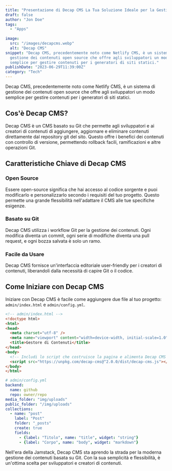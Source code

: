 ```yaml
---
title: "Presentazione di Decap CMS La Tua Soluzione Ideale per la Gestione dei Contenuti"
draft: false
author: "Jon Doe"
tags:
  - "Apps"
  
image:
  src: "/images/decapcms.webp"
  alt: "Decap CMS"
snippet: "Decap CMS, precedentemente noto come Netlify CMS, è un sistema di
  gestione dei contenuti open source che offre agli sviluppatori un modo
  semplice per gestire contenuti per i generatori di siti statici."
publishDate: "2023-06-29T11:39:00Z"
category: "Tech"
---
```



Decap CMS, precedentemente noto come Netlify CMS, è un sistema di gestione dei contenuti open source che offre agli sviluppatori un modo semplice per gestire contenuti per i generatori di siti statici.

## Cos'è Decap CMS?

Decap CMS è un CMS basato su Git che permette agli sviluppatori e ai creatori di contenuti di aggiungere, aggiornare e eliminare contenuti direttamente dal repository git del sito. Questo offre i benefici dei contenuti con controllo di versione, permettendo rollback facili, ramificazioni e altre operazioni Git.

## Caratteristiche Chiave di Decap CMS

### Open Source

Essere open-source significa che hai accesso al codice sorgente e puoi modificarlo e personalizzarlo secondo i requisiti del tuo progetto. Questo permette una grande flessibilità nell'adattare il CMS alle tue specifiche esigenze.

### Basato su Git

Decap CMS utilizza i workflow Git per la gestione dei contenuti. Ogni modifica diventa un commit, ogni serie di modifiche diventa una pull request, e ogni bozza salvata è solo un ramo.

### Facile da Usare

Decap CMS fornisce un'interfaccia editoriale user-friendly per i creatori di contenuti, liberandoli dalla necessità di capire Git o il codice.

## Come Iniziare con Decap CMS

Iniziare con Decap CMS è facile come aggiungere due file al tuo progetto: `admin/index.html` e `admin/config.yml`.

```html
<!-- admin/index.html -->
<!doctype html>
<html>
<head>
  <meta charset="utf-8" />
  <meta name="viewport" content="width=device-width, initial-scale=1.0" />
  <title>Gestore di Contenuti</title>
</head>
<body>
  <!-- Includi lo script che costruisce la pagina e alimenta Decap CMS -->
  <script src="https://unpkg.com/decap-cms@^2.0.0/dist/decap-cms.js"></script>
</body>
</html>
```

```yaml
# admin/config.yml
backend:
  name: github
  repo: owner/repo
media_folder: "img/uploads"
public_folder: "/img/uploads"
collections:
  - name: "post"
    label: "Post"
    folder: "_posts"
    create: true
    fields:
      - {label: "Titolo", name: "title", widget: "string"}
      - {label: "Corpo", name: "body", widget: "markdown"}
```

Nell'era della Jamstack, Decap CMS sta aprendo la strada per la moderna gestione dei contenuti basata su Git. Con la sua semplicità e flessibilità, è un'ottima scelta per sviluppatori e creatori di contenuti.
